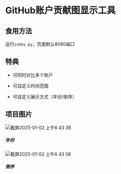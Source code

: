 # GitHub账户贡献图显示工具

## 食用方法

运行`index.py`，页面默认8080端口

## 特典

* 可同时对比多个账户

* 可自定义时间范围

* 可自定义展示方式（年份/倒序）

## 项目图片

![截屏2025-01-02 上午6 43 38](https://github.com/user-attachments/assets/c0a47115-4ba7-4511-96c5-6f6eeef2902f)

##### 年份

![截屏2025-01-02 上午6 43 58](https://github.com/user-attachments/assets/df60750c-5b02-42a8-8368-fc51a3d58a62)

##### 倒序
